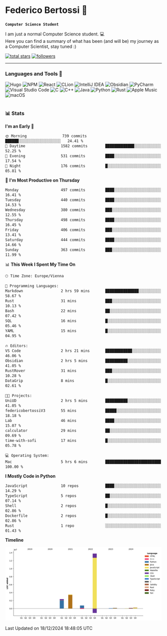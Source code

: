 # Federico Bertossi 🚀

**`Computer Science Student`**

[//]: # (Thanks to @ForrestKnight for the inspiration.)

<!-- TODO: Insert a banner image -->

I am just a normal Computer Science student. 💻 </br>
Here you can find a summary of what has been (and will be) my journey as a Computer Scientist, stay tuned :)

   <p>
      <a href="https://github.com/mrBymax?tab=repositories&sort=stargazers">
         <img alt="total stars" title="Total stars on GitHub" src="https://custom-icon-badges.demolab.com/github/stars/mrBymax?color=55960c&style=for-the-badge&labelColor=488207&logo=star"/></a>
<a href="https://github.com/mrBymax?tab=followers">
         <img alt="followers" title="Follow me on Github" src="https://custom-icon-badges.demolab.com/github/followers/mrBymax?color=236ad3&labelColor=1155ba&style=for-the-badge&logo=person-add&label=Follow&logoColor=white"/></a>
   </p>

---

<!-- TODO: Insert a GIF -->
### Languages and Tools 🧰

<!-- TODO: Change it with shields -->
![Hugo](https://img.shields.io/badge/Hugo-black.svg?style=for-the-badge&logo=Hugo)
![NPM](https://img.shields.io/badge/NPM-%23CB3837.svg?style=for-the-badge&logo=npm&logoColor=white)
![React](https://img.shields.io/badge/react-%2320232a.svg?style=for-the-badge&logo=react&logoColor=%2361DAFB)
![CLion](https://img.shields.io/badge/CLion-black?style=for-the-badge&logo=clion&logoColor=white)
![IntelliJ IDEA](https://img.shields.io/badge/IntelliJIDEA-000000.svg?style=for-the-badge&logo=intellij-idea&logoColor=white)
![Obsidian](https://img.shields.io/badge/Obsidian-%23483699.svg?style=for-the-badge&logo=obsidian&logoColor=white)
![PyCharm](https://img.shields.io/badge/pycharm-143?style=for-the-badge&logo=pycharm&logoColor=black&color=black&labelColor=green)
![Visual Studio Code](https://img.shields.io/badge/Visual%20Studio%20Code-0078d7.svg?style=for-the-badge&logo=visual-studio-code&logoColor=white)
![C](https://img.shields.io/badge/c-%2300599C.svg?style=for-the-badge&logo=c&logoColor=white)
![C++](https://img.shields.io/badge/c++-%2300599C.svg?style=for-the-badge&logo=c%2B%2B&logoColor=white)
![Java](https://img.shields.io/badge/java-%23ED8B00.svg?style=for-the-badge&logo=openjdk&logoColor=white)
![Python](https://img.shields.io/badge/python-3670A0?style=for-the-badge&logo=python&logoColor=ffdd54)
![Rust](https://img.shields.io/badge/Rust-000000?logo=Rust&logoColor=white)
![Apple Music](https://img.shields.io/badge/Apple_Music-9933CC?style=for-the-badge&logo=apple-music&logoColor=white)
![macOS](https://img.shields.io/badge/mac%20os-000000?style=for-the-badge&logo=macos&logoColor=F0F0F0)


#

### 📊 Stats

<!-- ![My GitHub stats](https://github-readme-stats.vercel.app/api?username=mrBymax&show_icons=true&theme=dracula) -->


<!--START_SECTION:waka-->
**I'm an Early 🐤** 

```text
🌞 Morning                739 commits         ██████░░░░░░░░░░░░░░░░░░░   24.41 % 
🌆 Daytime                1582 commits        █████████████░░░░░░░░░░░░   52.25 % 
🌃 Evening                531 commits         ████░░░░░░░░░░░░░░░░░░░░░   17.54 % 
🌙 Night                  176 commits         █░░░░░░░░░░░░░░░░░░░░░░░░   05.81 % 
```
📅 **I'm Most Productive on Thursday** 

```text
Monday                   497 commits         ████░░░░░░░░░░░░░░░░░░░░░   16.41 % 
Tuesday                  440 commits         ████░░░░░░░░░░░░░░░░░░░░░   14.53 % 
Wednesday                380 commits         ███░░░░░░░░░░░░░░░░░░░░░░   12.55 % 
Thursday                 498 commits         ████░░░░░░░░░░░░░░░░░░░░░   16.45 % 
Friday                   406 commits         ███░░░░░░░░░░░░░░░░░░░░░░   13.41 % 
Saturday                 444 commits         ████░░░░░░░░░░░░░░░░░░░░░   14.66 % 
Sunday                   363 commits         ███░░░░░░░░░░░░░░░░░░░░░░   11.99 % 
```


📊 **This Week I Spent My Time On** 

```text
🕑︎ Time Zone: Europe/Vienna

💬 Programming Languages: 
Markdown                 2 hrs 59 mins       ███████████████░░░░░░░░░░   58.67 % 
Rust                     31 mins             ███░░░░░░░░░░░░░░░░░░░░░░   10.13 % 
Bash                     22 mins             ██░░░░░░░░░░░░░░░░░░░░░░░   07.42 % 
SQL                      16 mins             █░░░░░░░░░░░░░░░░░░░░░░░░   05.46 % 
YAML                     15 mins             █░░░░░░░░░░░░░░░░░░░░░░░░   04.95 % 

🔥 Editors: 
VS Code                  2 hrs 21 mins       ████████████░░░░░░░░░░░░░   46.06 % 
Obsidian                 2 hrs 5 mins        ██████████░░░░░░░░░░░░░░░   41.05 % 
RustRover                31 mins             ███░░░░░░░░░░░░░░░░░░░░░░   10.28 % 
DataGrip                 8 mins              █░░░░░░░░░░░░░░░░░░░░░░░░   02.61 % 

🐱‍💻 Projects: 
UniUD                    2 hrs 5 mins        ██████████░░░░░░░░░░░░░░░   41.05 % 
federicobertossiV3       55 mins             █████░░░░░░░░░░░░░░░░░░░░   18.18 % 
Lab                      46 mins             ████░░░░░░░░░░░░░░░░░░░░░   15.07 % 
calculator               29 mins             ██░░░░░░░░░░░░░░░░░░░░░░░   09.69 % 
time-with-sofi           17 mins             █░░░░░░░░░░░░░░░░░░░░░░░░   05.78 % 

💻 Operating System: 
Mac                      5 hrs 6 mins        █████████████████████████   100.00 % 
```

**I Mostly Code in Python** 

```text
JavaScript               10 repos            ████░░░░░░░░░░░░░░░░░░░░░   14.29 % 
TypeScript               5 repos             ██░░░░░░░░░░░░░░░░░░░░░░░   07.14 % 
Shell                    2 repos             █░░░░░░░░░░░░░░░░░░░░░░░░   02.86 % 
Dockerfile               2 repos             █░░░░░░░░░░░░░░░░░░░░░░░░   02.86 % 
Rust                     1 repo              ░░░░░░░░░░░░░░░░░░░░░░░░░   01.43 % 
```



**Timeline**

![Lines of Code chart](https://raw.githubusercontent.com/mrBymax/mrBymax/main/assets/bar_graph.png)


 Last Updated on 18/12/2024 18:48:05 UTC
<!--END_SECTION:waka-->


[linkedin]: https://linkedin.com/federico-bertossi
[website]:  https://www.federicobertossi.com

</details>
